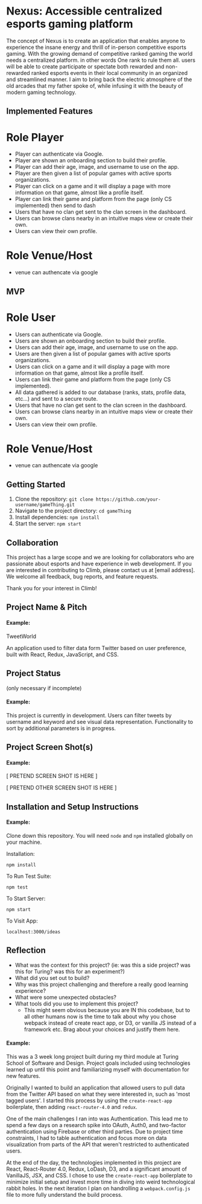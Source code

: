 # Nexus: Accessible centralized esports gaming platform

The concept of Nexus is to create an application that enables anyone to experience the insane energy and thrill of in-person competitive esports gaming. With the growing demand of competitive ranked gaming the world needs a centralized platform. in other words One rank to rule them all. users will be able to create participate or spectate both rewarded and non-rewarded ranked esports events in their local community in an organized and streamlined manner. I aim to bring back the electric atmosphere of the old arcades that my father spoke of, while infusing it with the beauty of modern gaming technology.

## Implemented Features 

# Role Player
- Player can authenticate via Google.
- Player are shown an onboarding section to build their profile.
- Player can add their age, image, and username to use on the app.
- Player are then given a list of popular games with active sports organizations.
- Player can click on a game and it will display a page with more information on that game, almost like a profile itself.
- Player can link their game and platform from the page (only CS implemented) then send to dash
- Users that have no clan get sent to the clan screen in the dashboard.
- Users can browse clans nearby in an intuitive maps view or create their own.
- Users can view their own profile.


# Role Venue/Host
- venue can authencate via google


## MVP

# Role User
- Users can authenticate via Google.
- Users are shown an onboarding section to build their profile.
- Users can add their age, image, and username to use on the app.
- Users are then given a list of popular games with active sports organizations.
- Users can click on a game and it will display a page with more information on that game, almost like a profile itself.
- Users can link their game and platform from the page (only CS implemented).
- All data gathered is added to our database (ranks, stats, profile data, etc...) and sent to a secure route.
- Users that have no clan get sent to the clan screen in the dashboard.
- Users can browse clans nearby in an intuitive maps view or create their own.
- Users can view their own profile.

# Role Venue/Host
- venue can authencate via google




## Getting Started 

1. Clone the repository: `git clone https://github.com/your-username/gameThing.git`
2. Navigate to the project directory: `cd gameThing`
3. Install dependencies: `npm install`
4. Start the server: `npm start`

## Collaboration

This project has a large scope and we are looking for collaborators who are passionate about esports and have experience in web development. If you are interested in contributing to Climb, please contact us at [email address]. We welcome all feedback, bug reports, and feature requests.

Thank you for your interest in Climb!















## Project Name & Pitch

#### Example:

TweetWorld 

An application used to filter data form Twitter based on user preference, built with React, Redux, JavaScript, and CSS.

## Project Status
(only necessary if incomplete)

#### Example:

This project is currently in development. Users can filter tweets by username and keyword and see visual data representation. Functionality to sort by additional parameters is in progress.

## Project Screen Shot(s)

#### Example:   

[ PRETEND SCREEN SHOT IS HERE ]

[ PRETEND OTHER SCREEN SHOT IS HERE ]

## Installation and Setup Instructions

#### Example:  

Clone down this repository. You will need `node` and `npm` installed globally on your machine.  

Installation:

`npm install`  

To Run Test Suite:  

`npm test`  

To Start Server:

`npm start`  

To Visit App:

`localhost:3000/ideas`  

## Reflection

  - What was the context for this project? (ie: was this a side project? was this for Turing? was this for an experiment?)
  - What did you set out to build?
  - Why was this project challenging and therefore a really good learning experience?
  - What were some unexpected obstacles?
  - What tools did you use to implement this project?
      - This might seem obvious because you are IN this codebase, but to all other humans now is the time to talk about why you chose webpack instead of create react app, or D3, or vanilla JS instead of a framework etc. Brag about your choices and justify them here.  

#### Example:  

This was a 3 week long project built during my third module at Turing School of Software and Design. Project goals included using technologies learned up until this point and familiarizing myself with documentation for new features.  

Originally I wanted to build an application that allowed users to pull data from the Twitter API based on what they were interested in, such as 'most tagged users'. I started this process by using the `create-react-app` boilerplate, then adding `react-router-4.0` and `redux`.  

One of the main challenges I ran into was Authentication. This lead me to spend a few days on a research spike into OAuth, Auth0, and two-factor authentication using Firebase or other third parties. Due to project time constraints, I had to table authentication and focus more on data visualization from parts of the API that weren't restricted to authenticated users.

At the end of the day, the technologies implemented in this project are React, React-Router 4.0, Redux, LoDash, D3, and a significant amount of VanillaJS, JSX, and CSS. I chose to use the `create-react-app` boilerplate to minimize initial setup and invest more time in diving into weird technological rabbit holes. In the next iteration I plan on handrolling a `webpack.config.js` file to more fully understand the build process.


